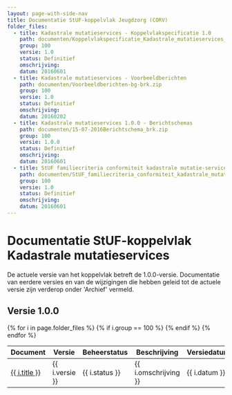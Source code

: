 ```yaml
---
layout: page-with-side-nav
title: Documentatie StUF-koppelvlak Jeugdzorg (CORV)
folder_files:
  - title: Kadastrale mutatieservices - Koppelvlakspecificatie 1.0
    path: documenten/Koppelvlakspecificatie_Kadastrale_mutatieservices_v1.0.0_20160601.pdf
    group: 100
    versie: 1.0
    status: Definitief
    omschrijving: 
    datum: 20160601
  - title: Kadastrale mutatieservices - Voorbeeldberichten
    path: documenten/Voorbeeldberichten-bg-brk.zip
    group: 100
    versie: 1.0
    status: Definitief
    omschrijving: 
    datum: 20160202
  - title: Kadastrale mutatieservices 1.0.0 - Berichtschemas
    path: documenten/15-07-2016Berichtschema_brk.zip
    group: 100
    versie: 1.0.0
    status: Definitief
    omschrijving: 
    datum: 20160601
  - title: StUF familiecriteria conformiteit kadastrale mutatie-services
    path: documenten/StUF_familiecriteria_conformiteit_kadastrale_mutatie-services_0.2.pdf
    group: 100
    versie: 1.0
    status: Definitief
    omschrijving: 
    datum: 20160601
---
```

<!--  - title: Kadastrale mutatieservices - Koppelvlakspecificatie
    path: documenten/Koppelvlakspecificatie_Kadastrale_mutatieservices_v0.9.1_20160518.pdf
    group: "091"
    versie: 0.9.1
    status: "In bewerking"
    omschrijving: 
    datum: 
  - title: Kadastrale mutatieservices - Koppelvlakspecificatie - met wijzigingen tov versie 0.9
    path: documenten/Koppelvlakspecificatie_Kadastrale_mutatieservices_v0.9.1_20160518_met_renvooi_tov_9.0.pdf
    group: "091"
    versie: 0.9.1
    status: "In bewerking"
    omschrijving: 
    datum: 
  - title: Kadastrale mutatieservices 0.9.1 - Berichtschemas
    path: documenten/18-05-2016Berichtschema_brk.zip
    group: "091"
    versie: 0.9.1
    status: "Ter vaststelling"
    omschrijving: 
    datum: 
  - title: Koppelvlak Kadastrale mutatieservices - Reacties en verwerking consultatie op v0.9
    path: documenten/Koppelvlak_Kadastrale_mutatieservices_-_Reacties_en_verwerking_consultatie_v0.9_20160518.pdf
    group: "091"
    versie: 
    status: Definitief
    omschrijving: 
    datum: 
  - title: Kadastrale mutatieservices - Berichtschema's
    path: documenten/Berichtschema_brk.zip
    group: "090"
    versie: 0.9
    status: "In bewerking"
    omschrijving: 
    datum: 
  - title: Kadastrale mutatieservices - Koppelvlakspecificatie 0.9
    path: documenten/Koppelvlakspecificatie_Kadastrale_mutatieservices_v0.9_20160201.pdf
    group: "090"
    versie: 0.9
    status: "In bewerking"
    omschrijving: 
    datum: 
  - title: Kadastrale mutatieservices - Reviewformulier
    path: documenten/Reactie-formulier_openbare_consultatie_Kadastrale_Mutaties.zip
    group: "090"
    versie: 1.0
    status: Definitief
    omschrijving: 
    datum: -->

# Documentatie StUF-koppelvlak Kadastrale mutatieservices

De actuele versie van het koppelvlak betreft de 1.0.0-versie. Documentatie van eerdere versies en van de wijzigingen die hebben geleid tot de actuele versie zijn verderop onder 'Archief' vermeld.

## Versie 1.0.0

<table>
	<thead>
		<tr>
			<th>Document</th><th>Versie</th><th>Beheerstatus</th><th>Beschrijving</th><th>Versiedatum</th>
		</tr>
	</thead>
	<tbody>
		{% for i in page.folder_files %}
			{% if i.group == 100 %} 
				<tr>
					<td>
					  <a href="{{ i.path | base_url }}">
						{{ i.title }}
					  </a>
					</td>
					<td>{{ i.versie }}</td>
					<td>{{ i.status }}</td>
					<td>{{ i.omschrijving }}</td>
					<td>{{ i.datum }}</td>
				</tr>
			{% endif %} 
		{% endfor %}
	</tbody>
</table>
<!--
## Versie 0.9.1

<table>
	<thead>
		<tr>
			<th>Document</th><th>Versie</th><th>Beheerstatus</th><th>Beschrijving</th>
		</tr>
	</thead>
	<tbody>
		{% for i in page.folder_files %}
			{% if i.group == "091" %} 
				<tr>
					<td>
					  <a href="{{ i.path | base_url }}">
						{{ i.title }}
					  </a>
					</td>
					<td>{{ i.versie }}</td>
					<td>{{ i.status }}</td>
					<td>{{ i.omschrijving }}</td>
				</tr>
			{% endif %} 
		{% endfor %}
	</tbody>
</table>

## Versie 0.9.0

<table>
	<thead>
		<tr>
			<th>Document</th><th>Versie</th><th>Beheerstatus</th><th>Beschrijving</th>
		</tr>
	</thead>
	<tbody>
		{% for i in page.folder_files %}
			{% if i.group == "090" %} 
				<tr>
					<td>
					  <a href="{{ i.path | base_url }}">
						{{ i.title }}
					  </a>
					</td>
					<td>{{ i.versie }}</td>
					<td>{{ i.status }}</td>
					<td>{{ i.omschrijving }}</td>
				</tr>
			{% endif %} 
		{% endfor %}
	</tbody>
</table> -->
